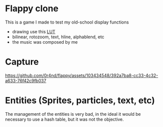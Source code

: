 # Flappy clone

This is a game I made to test my old-school display functions
- drawing use this [LUT](https://github.com/0r4nd/RGB555toCHARINFO)
- bilinear, rotozoom, text, hline, alphablend, etc
- the music was composed by me

# Capture
https://github.com/0r4nd/flappy/assets/103434548/392a7ba8-cc33-4c32-a633-76f42c9fb037

# Entities (Sprites, particles, text, etc)
The management of the entities is very bad, in the ideal it would be necessary to use a hash table, but it was not the objective.
